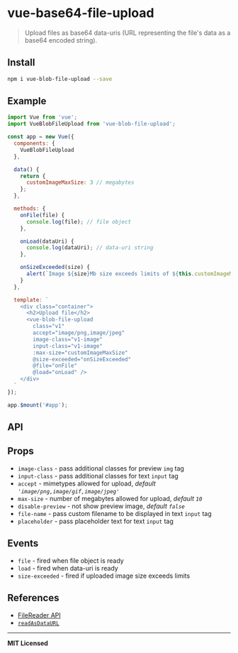 # vue-base64-file-upload

> Upload files as base64 data-uris (URL representing the file's data as a base64 encoded string).

## Install

```bash
npm i vue-blob-file-upload --save
```

## Example

```js
import Vue from 'vue';
import VueBlobFileUpload from 'vue-blob-file-upload';

const app = new Vue({
  components: {
    VueBlobFileUpload
  },

  data() {
    return {
      customImageMaxSize: 3 // megabytes
    };
  },

  methods: {
    onFile(file) {
      console.log(file); // file object
    },

    onLoad(dataUri) {
      console.log(dataUri); // data-uri string
    },

    onSizeExceeded(size) {
      alert(`Image ${size}Mb size exceeds limits of ${this.customImageMaxSize}Mb!`);
    }
  },

  template: `
    <div class="container">
      <h2>Upload file</h2>
      <vue-blob-file-upload 
        class="v1"
        accept="image/png,image/jpeg"
        image-class="v1-image"
        input-class="v1-image"
        :max-size="customImageMaxSize"
        @size-exceeded="onSizeExceeded"
        @file="onFile"
        @load="onLoad" />
    </div>
  `
});

app.$mount('#app');
```

## API

## Props

- `image-class` - pass additional classes for preview `img` tag
- `input-class` - pass additional classes for text `input` tag
- `accept` - mimetypes allowed for upload, _default `'image/png,image/gif,image/jpeg'`_
- `max-size` - number of megabytes allowed for upload, _default `10`_
- `disable-preview` - not show preview image, _default `false`_
- `file-name` - pass custom filename to be displayed in text `input` tag
- `placeholder` - pass placeholder text for text `input` tag

## Events

- `file` - fired when file object is ready
- `load` - fired when data-uri is ready
- `size-exceeded` - fired if uploaded image size exceeds limits

## References

- [FileReader API](https://developer.mozilla.org/en-US/docs/Web/API/FileReader)
- [`readAsDataURL`](https://developer.mozilla.org/en-US/docs/Web/API/FileReader/readAsDataURL)

---

**MIT Licensed**
